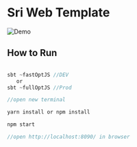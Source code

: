 # Sri Web Template

![Demo](demo.gif)

## How to Run 

```scala

sbt ~fastOptJS //DEV
   or
sbt ~fullOptJS //Prod   

//open new terminal

yarn install or npm install

npm start

//open http://localhost:8090/ in browser

```
